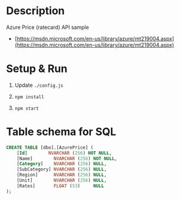 # Description

Azure Price (ratecard) API sample

* [https://msdn.microsoft.com/en-us/library/azure/mt219004.aspx](https://msdn.microsoft.com/en-us/library/azure/mt219004.aspx)

# Setup & Run

1. Update `./config.js`

2. `npm install`

3. `npm start`

# Table schema for SQL

```sql
CREATE TABLE [dbo].[AzurePrice] (
    [Id]        NVARCHAR (256) NOT NULL,
    [Name]        NVARCHAR (256) NOT NULL,
    [Category]    NVARCHAR (256) NULL,
    [SubCategory] NVARCHAR (256) NULL,
    [Region]      NVARCHAR (256) NULL,
    [Unit]        NVARCHAR (256) NULL,
    [Rates]       FLOAT (53)     NULL
);
```
